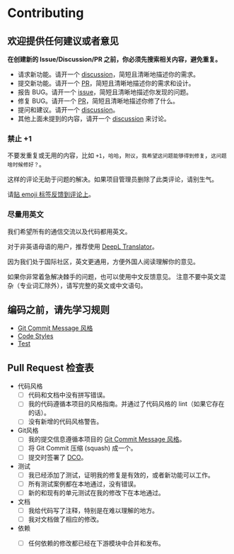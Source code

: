 # Contributing

## 欢迎提供任何建议或者意见

**在创建新的 Issue/Discussion/PR 之前，你必须先搜索相关内容，避免重复。**

- 请求新功能。请开一个 [discussion][]，简短且清晰地描述你的需求。
- 提交新功能。请开一个 [PR][]，简短且清晰地描述你的需求和设计。
- 报告 BUG。请开一个 [issue][]，简短且清晰地描述你发现的问题。
- 修复 BUG。请开一个 [PR][]，简短且清晰地描述你修了什么。
- 提问和建议。请开一个 [discussion][]。
- 其他上面未提到的内容，请开一个 [discussion][] 来讨论。

### 禁止 +1

不要发重复或无用的内容，比如 `+1`，`哈哈`，`附议`，`我希望这问题能够得到修复`，`这问题啥时候修好？`。

这样的评论无助于问题的解决。如果项目管理员删除了此类评论，请别生气。

请[贴 emoji 标签反馈到评论上](https://github.blog/2016-03-10-add-reactions-to-pull-requests-issues-and-comments/)。

### 尽量用英文

我们希望所有的通信交流以及代码都用英文。

对于非英语母语的用户，推荐使用 [DeepL Translator](https://www.deepl.com/translator)。

因为我们处于国际社区，英文更通用，方便外国人阅读理解你的意见。

如果你非常着急解决棘手的问题，也可以使用中文反馈意见。
注意不要中英文混杂（专业词汇除外），请写完整的英文或中文语句。

## 编码之前，请先学习规则

- [Git Commit Message 风格][git-style]
- [Code Styles](./doc/dev/code-styles.md)
- [Test](./doc/dev/test.md)

## Pull Request 检查表
<!-- 填入 [x] 表示已检查。-->

- 代码风格
  - [ ] 代码和文档中没有拼写错误。
  - [ ] 我的代码遵循本项目的风格指南。并通过了代码风格的 lint（如果它存在的话）。
  - [ ] 没有新增的代码风格警告。
- Git风格
  - [ ] 我的提交信息遵循本项目的 [Git Commit Message 风格][git-style]。
  - [ ] 将 Git Commit 压缩 (squash) 成一个。
  - [ ] 提交时签署了 [DCO][]。
- 测试
  - [ ] 我已经添加了测试，证明我的修复是有效的，或者新功能可以工作。
  - [ ] 所有测试案例都在本地通过，没有错误。
  - [ ] 新的和现有的单元测试在我的修改下在本地通过。
- 文档
  - [ ] 我给代码写了注释，特别是在难以理解的地方。
  - [ ] 我对文档做了相应的修改。
- 依赖
  - [ ] 任何依赖的修改都已经在下游模块中合并和发布。


<!-- Links -->

[issue]: https://github.com/adoyle-h/one.nvim/issues
[discussion]: https://github.com/adoyle-h/one.nvim/discussions
[PR]: https://github.com/adoyle-h/one.nvim/pulls
[github-reaction]: https://github.blog/2016-03-10-add-reactions-to-pull-requests-issues-and-comments/
[DCO]: https://gcg.adoyle.me/doc/dco/
[git-style]: https://gcg.adoyle.me/doc/git-style.zh/
